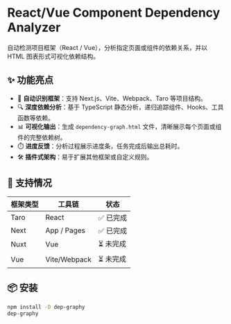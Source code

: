 # React/Vue Component Dependency Analyzer

自动检测项目框架（React / Vue），分析指定页面或组件的依赖关系，并以 HTML 图表形式可视化依赖结构。

## ✨ 功能亮点

- 🚀 **自动识别框架**：支持 Next.js、Vite、Webpack、Taro 等项目结构。
- 🔍 **深度依赖分析**：基于 TypeScript 静态分析，递归追踪组件、Hooks、工具函数等依赖。
- 📊 **可视化输出**：生成 `dependency-graph.html` 文件，清晰展示每个页面或组件的完整依赖树。
- ⏱️ **进度反馈**：分析过程展示进度条，任务完成后输出总耗时。
- 🛠️ **插件式架构**：易于扩展其他框架或自定义规则。

## 🧪 支持情况

| 框架类型 | 工具链       | 状态     |
|----------|--------------|----------|
| Taro     | React        | ✅ 已完成 |
| Next     | App / Pages  | ✅ 已完成 |
| Nuxt     | Vue          | ⏳ 未完成 |
| Vue      | Vite/Webpack | ⏳ 未完成 |

## 📦 安装

```bash
npm install -D dep-graphy
dep-graphy

